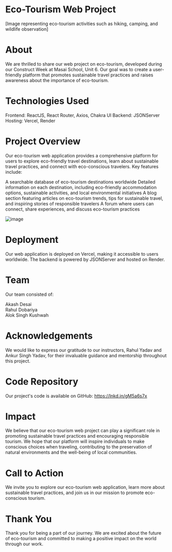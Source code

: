 # Eco-Tourism Web Project
[Image representing eco-tourism activities such as hiking, camping, and wildlife observation]

# About

We are thrilled to share our web project on eco-tourism, developed during our Construct Week at Masai School, Unit 6. Our goal was to create a user-friendly platform that promotes sustainable travel practices and raises awareness about the importance of eco-tourism.

# Technologies Used

Frontend: ReactJS, React Router, Axios, Chakra UI
Backend: JSONServer
Hosting: Vercel, Render
# Project Overview

Our eco-tourism web application provides a comprehensive platform for users to explore eco-friendly travel destinations, learn about sustainable travel practices, and connect with eco-conscious travelers. Key features include:

A searchable database of eco-tourism destinations worldwide
Detailed information on each destination, including eco-friendly accommodation options, sustainable activities, and local environmental initiatives
A blog section featuring articles on eco-tourism trends, tips for sustainable travel, and inspiring stories of responsible travelers
A forum where users can connect, share experiences, and discuss eco-tourism practices

![image](https://github.com/RahulDobariya/ecotourism/assets/122685622/10f348ac-5e36-4ef2-bb5b-c4d557027d25)

# Deployment

Our web application is deployed on Vercel, making it accessible to users worldwide. The backend is powered by JSONServer and hosted on Render.

# Team

Our team consisted of:<br>

Akash Desai <br>
Rahul Dobariya <br>
Alok Singh Kushwah <br>
# Acknowledgements

We would like to express our gratitude to our instructors, Rahul Yadav and Ankur Singh Yadav, for their invaluable guidance and mentorship throughout this project.

# Code Repository

Our project's code is available on GitHub: https://lnkd.in/gM5a6s7x

# Impact

We believe that our eco-tourism web project can play a significant role in promoting sustainable travel practices and encouraging responsible tourism. We hope that our platform will inspire individuals to make conscious choices when traveling, contributing to the preservation of natural environments and the well-being of local communities.

# Call to Action

We invite you to explore our eco-tourism web application, learn more about sustainable travel practices, and join us in our mission to promote eco-conscious tourism.

# Thank You

Thank you for being a part of our journey. We are excited about the future of eco-tourism and committed to making a positive impact on the world through our work.

